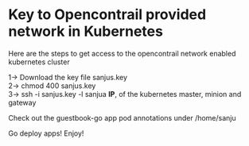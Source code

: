 Key to Opencontrail provided network in Kubernetes
==================================================

Here are the steps to get access to the opencontrail network enabled kubernetes cluster

1-> Download the key file sanjus.key  
2-> chmod 400 sanjus.key  
3-> ssh -i sanjus.key -l sanjua **IP**, of the kubernetes master, minion and gateway  

Check out the guestbook-go app pod annotations under /home/sanju  

Go deploy apps! Enjoy!
